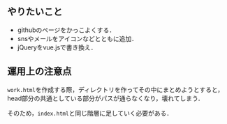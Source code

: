 ## やりたいこと
- githubのページをかっこよくする．
- snsやメールをアイコンなどとともに追加．
- jQueryをvue.jsで書き換え．

## 運用上の注意点
`work.html`を作成する際，ディレクトリを作ってその中にまとめようとすると，head部分の共通としている部分がパスが通らなくなり，壊れてしまう．

そのため，`index.html`と同じ階層に足していく必要がある．